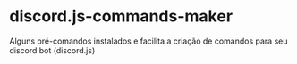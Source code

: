 # discord.js-commands-maker
Alguns pré-comandos instalados e facilita a criação de comandos para seu discord bot (discord.js)
